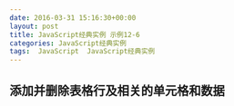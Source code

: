 ```yaml
---
date: 2016-03-31 15:16:30+00:00
layout: post
title: JavaScript经典实例 示例12-6
categories: JavaScript经典实例
tags:  JavaScript  JavaScript经典实例
---
```


添加并删除表格行及相关的单元格和数据
----------------

<html>
    <head>
        <title>Adding and Removing Elements</title>
        <style type="text/css">
            table
            {
                border-collapse: collapse;
            }
            
            td, th
            {
                padding: 5px;
                border: 1px solid #ccc;
            }
            
            tr:nth-child(2n+1)
            {
                background-color: #efe;
            }
            
        </style>
        <script type="text/javascript">
            window.onload = function() {
                var values = new Array(3),
                    mixed = document.getElementById('mixed'),
                    
                // IE7需要tbody
                    tbody = document.createElement('tbody');
                
                values[0] = [123.45, 'apple', true];
                values[1] = [65, 'banana', false];
                values[2] = [1034.99, 'cherry', false];
                
                // 针对每个外围数组行
                for (var i = 0; i < values.length; i++) {
                    var tr = document.createElement('tr');
                    
                    // 针对每个内部数组单元格
                    // 创建td，然后，附加文本
                    for (var j = 0; j < values[i].length; j++) {
                        var td = document.createElement('td'),
                            txt = document.createTextNode(values[i][j]);
                            
                        td.appendChild(txt);
                        tr.appendChild(td);
                    }
                    
                    // 绑定事件处理程序
                    tr.onclick = prunerow;
                    
                    // 把行附加到表
                    tbody.appendChild(tr);
                    mixed.appendChild(tbody);
                }
                
            }
            
            function prunerow(){
                var parent = this.parentNode,
                    oldrow = parent.removeChild(this),
                    datastring = '';
                
                for (var i = 0; i < oldrow.childNodes.length; i++) {
                    var cell = oldrow.childNodes[i];
                    
                    datastring += cell.firstChild.data + ' ';
                }
                
                alert('removed' + datastring);
            }
            
        </script>
    </head>
    <body>
        <table id="mixed">
            <tr>
                <th>Value One</th>
                <th>Value Two</th>
                <th>Value Three</th>
            </tr>
        </table>
    </body>
</html>

源码如下：

{% highlight html linenos %}
<!DOCTYPE html>
<html>
    <head>
        <title>Adding and Removing Elements</title>
        <style type="text/css">
            table
            {
                border-collapse: collapse;
            }
            
            td, th
            {
                padding: 5px;
                border: 1px solid #ccc;
            }
            
            tr:nth-child(2n+1)
            {
                background-color: #efe;
            }
            
        </style>
        <script type="text/javascript">
            window.onload = function() {
                var values = new Array(3),
                    mixed = document.getElementById('mixed'),
                    
                // IE7需要tbody
                    tbody = document.createElement('tbody');
                
                values[0] = [123.45, 'apple', true];
                values[1] = [65, 'banana', false];
                values[2] = [1034.99, 'cherry', false];
                
                // 针对每个外围数组行
                for (var i = 0; i < values.length; i++) {
                    var tr = document.createElement('tr');
                    
                    // 针对每个内部数组单元格
                    // 创建td，然后，附加文本
                    for (var j = 0; j < values[i].length; j++) {
                        var td = document.createElement('td'),
                            txt = document.createTextNode(values[i][j]);
                            
                        td.appendChild(txt);
                        tr.appendChild(td);
                    }
                    
                    // 绑定事件处理程序
                    tr.onclick = prunerow;
                    
                    // 把行附加到表
                    tbody.appendChild(tr);
                    mixed.appendChild(tbody);
                }
                
            }
            
            function prunerow(){
                var parent = this.parentNode,
                    oldrow = parent.removeChild(this),
                    datastring = '';
                
                for (var i = 0; i < oldrow.childNodes.length; i++) {
                    var cell = oldrow.childNodes[i];
                    
                    datastring += cell.firstChild.data + ' ';
                }
                
                alert('removed' + datastring);
            }
            
        </script>
    </head>
    <body>
        <table id="mixed">
            <tr>
                <th>Value One</th>
                <th>Value Two</th>
                <th>Value Three</th>
            </tr>
        </table>
    </body>
</html>
{% endhighlight %}
